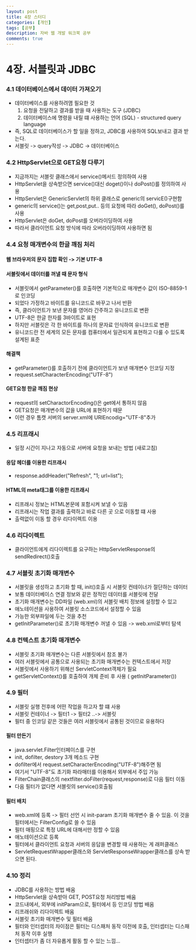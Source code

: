 ```yaml
---
layout: post
title: 4장 스터디
categories: [개인]
tags: [공부]
description: 자바 웹 개발 워크북 공부
comments: true
---
```



# 4장. 서블릿과 JDBC


### 4.1 데이터베이스에서 데이터 가져오기

- 데이터베이스를 사용하려몀 필요한 것
	 1. 요청을 전달하고 결과를 받을 때 사용하는 도구 (JDBC)
	 2. 데이터베이스에 명령을 내릴 떄 사용하는 언어 (SQL) - structured query language
- 즉, SQL로 데이터베이스가 할 일을 정하고, JDBC를 사용하여 SQL보내고 결과 받는다.
- 서블릿 -> query작성 -> JDBC -> 데이터베이스

### 4.2 HttpServlet으로 GET요청 다루기

- 지금까지는 서블릿 클래스에서 service()메서드 정의하여 사용
- HttpServlet을 상속받으면 service()대신 doget()이나 doPost()를 정의하여 사용
- HttpServlet은 GenericServlet의 하위 클래스로 generic의 servicE()구현함
- generic의 service()는 get,post,put.. 등의 요청에 따라 doGet(), doPost()를 사용
- HttpServlet은 doGet, doPost를 오버라이딩하여 사용
- 따라서 클라이언트 요청 방식에 따라 오버라이딩하여 사용하면 됨

### 4.4 요청 매개변수의 한글 깨짐 처리

#### 웹 브라우저의 문자 집합 확인 -> 기본 UTF-8

#### 서블릿에서 데이터를 꺼낼 때 문자 형식

- 서블릿에서 getParameter()를 호출하면 기본적으로 매개변수 값이 ISO-8859-1로 인코딩
- 되었다 가정하고 바이트를 유니코드로 바꾸고 나서 반환
- 즉, 클라이언트가 보낸 문자를 영어라 간주하고 유니코드로 변환
- UTF-8은 한글 한자를 3바이트로 표현
- 하지만 서블릿은 각 한 바이트를 하나의 문자료 인식하여 유니코드로 변환
- 유니코드란 전 세계의 모든 문자를 컴퓨터에서 일관되게 표현하고 다룰 수 있도록 설계된 표준

#### 해결책

- getParameter()를 호출하기 전에 클라이언트가 보낸 매개변수 인코딩 지정
- request.setCharacterEncoding("UTF-8")


#### GET요청 한글 깨짐 현상

- request의 setCharactorEncoding()은 get에서 통하지 않음
- GET요청은 매개변수의 값을 URL에 표현하기 때문
- 이런 경우 톰캣 서버의 server.xml에 URIEncodig="UTF-8"추가


### 4.5 리프래시

- 일정 시간이 지나고 자동으로 서버에 요청을 보내는 방법 (새로고침)

#### 응답 헤더를 이용한 리프래시

- response.addHeader("Refresh", "1; url=list");

#### HTML의 meta태그를 이용한 리프래시

- 리프래시 정보는 HTML본문에 포함시켜 보낼 수 있음
- 리프래시는 작업 결과를 출력하고 바로 다른 곳 으로 이동할 떄 사용
- 출력없이 이동 할 경우 리다이렉트 이용


### 4.6 리다이렉트

- 클라이언트에게 리다이렉트를 요구하는 HttpServletResponse의 sendRedirect()호출


### 4.7 서블릿 초기화 매개변수

- 서블릿을 생성하고 초기화 할 때, init()호출 시 서블릿 컨테이너가 절단하는 데이터
- 보통 데이터베이스 연결 정보와 같은 정적인 데이터를 서블릿에 전달
- 초기화 매개변수는 DD파일 (web.xml)의 서블릿 배치 정보에 설정할 수 있고
- 애노테이션을 사용하여 서블릿 소스코드에서 설정할 수 있음
- 가능한 외부파일에 두는 것을 추천 
- getInitParameter()로 초기화 매개변수 꺼낼 수 있음 -> web.xml로부터 <init-param>탐색

### 4.8 컨텍스트 초기화 매개변수

- 서블릿 초기화 매개변수는 다른 서블릿에서 참조 불가
- 여러 서블릿에서 공통으로 사용되는 초기화 매개변수는 컨텍스트에서 저장
- 서블릿에서 사용하기 위해선 ServletContext객체가 필요
- getServletContext()를 호출하여 개체 준비 후 사용 ( getInitParameter())

### 4.9 필터

- 서블릿 실행 전후에 어떤 작업을 하고자 할 떄 사용
- 서블릿 컨테이너 -> 필터1 -> 필터2 ..-> 서블릿
- 필터 중 인코딩 같은 것들은 여러 서블릿에서 공통된 것이므로 유용하다

#### 필터 만든기

- java.servlet.Filter인터페이스를 구현
- init, dofilter, destory 3개 메소드 구현
- dofilter에서 request.setCharacterEncoding("UTF-8")해주면 됨
- 여기서 "UTF-8"도 초기화 파라매터를 이용해서 외부에서 주입 가능
- FilterChain클래스의 nextfilter.doFilter(request,response)로 다음 필터 이동
- 다음 필터가 없다면 서블릿의 service()호출됨

#### 필터 배치

- web.xml에 등록 -> 필터 선언 시 init-param 초기화 매개변수 줄 수 있음. 이 것을 필터에서는 FilterConfig로 쓸 수 있음
- 필터 매핑으로 특정 URL에 대해서만 정할 수 있음
- 애노테이션으로 등록
- 필터에서 클라이언트 요청과 서버의 응답을 변경할 때 사용하는 게 래퍼클래스
- ServletRequestWrapper클래스와 ServletResponseWrapper클래스를 상속 받으면 된다.


### 4.10 정리

- JDBC를 사용하는 방법 배움
- HttpServlet을 상속받아 GET, POST요청 처리방법 배움
- 코드내에서, 외부에 initParam으로, 필터에서 등 인코딩 방법 배움
- 리프래쉬와 리다이렉트 배움
- 서블릿 초기화 매개변수 및 필터 배움
- 필터와 인터셉터의 차이점은 필터는 디스패처 동작 이전에 호출, 인터셉터는 디스패처 동작 이후 실행
- 인터셉터가 좀 더 자유롭게 활동 할 수 있는 느낌... 







